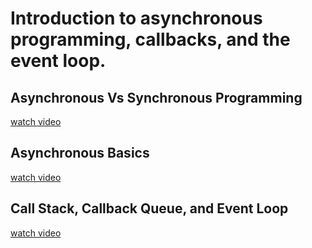 # Introduction to asynchronous programming, callbacks, and the event loop.

## Asynchronous Vs Synchronous Programming

[watch video](https://www.youtube.com/watch?v=Kpn2ajSa92c)

## Asynchronous Basics

[watch video](https://www.youtube.com/watch?v=yzEUQ4OZWZ4&list=PLL_QnA355DUif_kr7GaNgGUaUFR_Oqtfg&index=24)

## Call Stack, Callback Queue, and Event Loop

[watch video](https://www.youtube.com/watch?v=FVZ-A_Akros)

